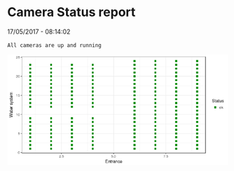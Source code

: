 Camera Status report
================
17/05/2017 - 08:14:02

    All cameras are up and running

![](camreport_files/figure-markdown_github/unnamed-chunk-2-1.png)
